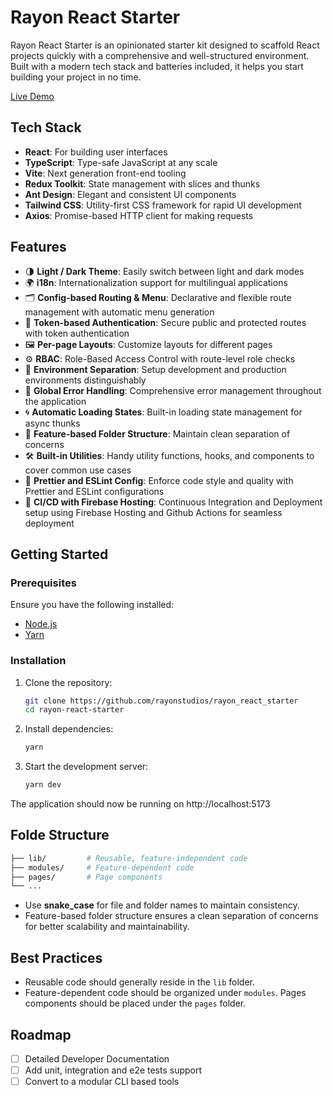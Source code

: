 # Rayon React Starter

Rayon React Starter is an opinionated starter kit designed to scaffold React projects quickly with a comprehensive and well-structured environment. Built with a modern tech stack and batteries included, it helps you start building your project in no time.

[Live Demo](https://rayon-react-starter.web.app/)

## Tech Stack

- **React**: For building user interfaces
- **TypeScript**: Type-safe JavaScript at any scale
- **Vite**: Next generation front-end tooling
- **Redux Toolkit**: State management with slices and thunks
- **Ant Design**: Elegant and consistent UI components
- **Tailwind CSS**: Utility-first CSS framework for rapid UI development
- **Axios**: Promise-based HTTP client for making requests

## Features

- 🌗 **Light / Dark Theme**: Easily switch between light and dark modes
- 🌍 **i18n**: Internationalization support for multilingual applications
- 🗂 **Config-based Routing & Menu**: Declarative and flexible route management with automatic menu generation
- 🔐 **Token-based Authentication**: Secure public and protected routes with token authentication
- 🖼 **Per-page Layouts**: Customize layouts for different pages
- ⚙️ **RBAC**: Role-Based Access Control with route-level role checks
- 🔄 **Environment Separation**: Setup development and production environments distinguishably
- 🚦 **Global Error Handling**: Comprehensive error management throughout the application
- 🌀 **Automatic Loading States**: Built-in loading state management for async thunks
- 📂 **Feature-based Folder Structure**: Maintain clean separation of concerns
- 🛠 **Built-in Utilities**: Handy utility functions, hooks, and components to cover common use cases
- 🧹 **Prettier and ESLint Config**: Enforce code style and quality with Prettier and ESLint configurations
- 🚀 **CI/CD with Firebase Hosting**: Continuous Integration and Deployment setup using Firebase Hosting and Github Actions for seamless deployment

## Getting Started

### Prerequisites

Ensure you have the following installed:

- [Node.js](https://nodejs.org/)
- [Yarn](https://classic.yarnpkg.com/)

### Installation

1. Clone the repository:
    ```bash
    git clone https://github.com/rayonstudios/rayon_react_starter
    cd rayon-react-starter
    ```
2. Install dependencies:
    ```bash
    yarn
    ```
3. Start the development server:
    ```bash
    yarn dev
    ```

The application should now be running on http://localhost:5173

## Folde Structure

```bash
├── lib/         # Reusable, feature-independent code
├── modules/     # Feature-dependent code
├── pages/       # Page components
└── ...
```

- Use **snake_case** for file and folder names to maintain consistency.
- Feature-based folder structure ensures a clean separation of concerns for better scalability and maintainability.

## Best Practices

- Reusable code should generally reside in the `lib` folder.
- Feature-dependent code should be organized under `modules`.
Pages components should be placed under the `pages` folder.

## Roadmap

- [ ] Detailed Developer Documentation
- [ ] Add unit, integration and e2e tests support
- [ ] Convert to a modular CLI based tools
